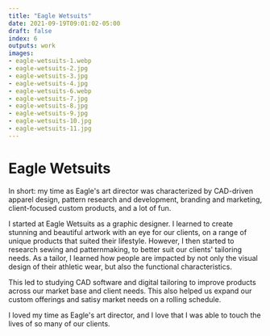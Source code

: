 ```yaml
---
title: "Eagle Wetsuits"
date: 2021-09-19T09:01:02-05:00
draft: false
index: 6
outputs: work
images:
- eagle-wetsuits-1.webp
- eagle-wetsuits-2.jpg
- eagle-wetsuits-3.jpg
- eagle-wetsuits-4.jpg
- eagle-wetsuits-6.webp
- eagle-wetsuits-7.jpg
- eagle-wetsuits-8.jpg
- eagle-wetsuits-9.jpg
- eagle-wetsuits-10.jpg
- eagle-wetsuits-11.jpg
---
```


# Eagle Wetsuits

In short: my time as Eagle's art director was characterized by CAD-driven apparel design, pattern research and development, branding and marketing, client-focused custom products, and a lot of fun.

I started at Eagle Wetsuits as a graphic designer. I learned to create stunning and beautiful artwork with an eye for our clients, on a range of unique products that suited their lifestyle. However, I then started to research sewing and patternmaking, to better suit our clients' tailoring needs. As a tailor, I learned how people are impacted by not only the visual design of their athletic wear, but also the functional characteristics.

This led to studying CAD software and digital tailoring to improve products across our market base and client needs. This also helped us expand our custom offerings and satisy market needs on a rolling schedule.

I loved my time as Eagle's art director, and I love that I was able to touch the lives of so many of our clients.